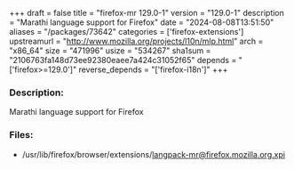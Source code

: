 +++
draft = false
title = "firefox-mr 129.0-1"
version = "129.0-1"
description = "Marathi language support for Firefox"
date = "2024-08-08T13:51:50"
aliases = "/packages/73642"
categories = ['firefox-extensions']
upstreamurl = "http://www.mozilla.org/projects/l10n/mlp.html"
arch = "x86_64"
size = "471996"
usize = "534267"
sha1sum = "2106763fa148d73ee92380eaee7a424c31052f65"
depends = "['firefox>=129.0']"
reverse_depends = "['firefox-i18n']"
+++
### Description: 
Marathi language support for Firefox

### Files: 
* /usr/lib/firefox/browser/extensions/langpack-mr@firefox.mozilla.org.xpi
